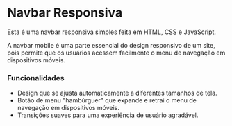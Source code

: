 # Navbar Responsiva

Esta é uma navbar responsiva simples feita em HTML, CSS e JavaScript.

A navbar mobile é uma parte essencial do design responsivo de um site, pois permite que os usuários acessem facilmente o menu de navegação em dispositivos móveis.

### Funcionalidades

+ Design que se ajusta automaticamente a diferentes tamanhos de tela.
+ Botão de menu "hambúrguer" que expande e retrai o menu de navegação em dispositivos móveis.
+ Transições suaves para uma experiência de usuário agradável.

